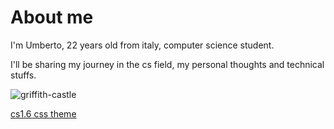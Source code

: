# About me

I'm Umberto, 22 years old from italy, computer science student.

I'll be sharing my journey in the cs field, my personal thoughts and technical stuffs.

![griffith-castle](../griffith-castle.png)

[cs1.6 css theme](https://cs16.samke.me/)
